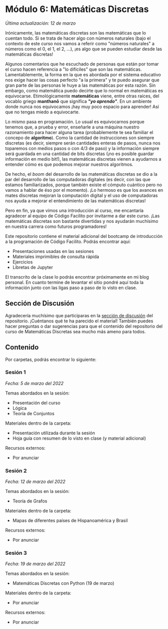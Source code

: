 # Módulo 6: Matemáticas Discretas
*Última actualización: 12 de marzo*

Irónicamente, las matemáticas discretas son las matemáticas que lo cuentan todo. Si se trata de hacer algo con números naturales (bajo el contexto de este curso nos vamos a referir como "números naturales" a números como el 0, el 1, el 2, ...), ¡es algo que se pueden estudiar desde las matemáticas discretas!

Algunos comentarios que he escuchado de personas que están por tomar el curso hacen referencia a "lo difíciles" que son las matemáticas. Lamentablemente, la forma en la que es abordada por el sistema educativo nos exige hacer las cosas perfecto "a la primera" y te puedo asegurar que gran parte de las personas le huye a las matemáticas por esta razón. Sin embargo, como matemática puedo decirte que lo normal en matemáticas es equivocarse. Etimológicamente **matemáticas** viene, entre otras raíces, del vocablo  griego **manthanō** que significa ***"yo aprendo"***. En un ambiente donde nunca nos equivocamos ¡hay muy poco espacio para aprender! Así que no tengas miedo a equivocarte.

Lo mismo pasa en programación. Lo usual es equivocarnos porque tenemos que, a prueba y error, enseñarle a una máquina nuestro razonamiento para hacer alguna tarea (probablemente te sea familiar el concepo de **algoritmo**). Como la cantidad de instrucciones son siempre discretas (es decir, siempre serán cantidades enteras de pasos, nunca nos toparemos con medios pasos o con 4/3 de paso) y la información siempre será guardada en una cantidad de bits discretas (¡no es posible guardar información en medio bit!), las matemáticas discretas vienen a ayudarnos a entender cómo es que podemos mejorar nuestros algoritmos.

De hecho, el *boom* del desarrollo de las matemáticas discretas se dio a la par del desarrollo de las computadoras digitales (es decir, con las que estamos familiarizados, porque también existe el cómputo cuántico pero no vamos a hablar de éso por el momento). ¡Lo hermoso es que los avances en mates discretas mejoran la computación digital y el uso de computadoras nos ayuda a mejorar el entendimiento de las matemáticas discretas!

Pero en fin, ya que vimos una introducción al curso, me encantaría agradecer al equipo de Código Facilito por invitarme a dar este curso. ¡Las matemáticas discretas son bastante divertidas y nos ayudarán muchísimo en nuestra carrera como futuros programadores!

Este repositorio contiene el material adicional del bootcamp de introducción a la programación de Código Facilito. Podrás encontrar aquí:
- Presentaciones usadas en las sesiones
- Materiales imprimibles de consulta rápida
- Ejercicios
- Libretas de Jupyter

El transcrito de la clase lo podrás encontrar próximamente en mi blog personal. En cuanto termine de levantar el sitio pondré aquí toda la información junto con las ligas paso a paso de lo visto en clase.

## Sección de Discusión
Agradecería muchísimo que participaras en la [sección de discusión](https://github.com/LaMatemaga/cf-matematicas-discretas/discussions) del repositorio. ¡Cuéntanos qué te ha parecido el material! También puedes hacer preguntas o dar sugerencias para que el contenido del repositorio del curso de Matemáticas Discretas sea mucho más ameno para todos.

## Contenido
Por carpetas, podrás encontrar lo siguiente:

### Sesión 1
*Fecha: 5 de marzo del 2022*

Temas abordados en la sesión:
- Presentación del curso
- Lógica
- Teoría de Conjuntos

Materiales dentro de la carpeta:
- Presentación utilizada durante la sesión
- Hoja guía con resumen de lo visto en clase (y material adicional)

Recursos externos:
- Por anunciar

### Sesión 2
*Fecha: 12 de marzo del 2022*

Temas abordados en la sesión:
- Teoría de Grafos

Materiales dentro de la carpeta:
- Mapas de diferentes países de Hispanoamérica y Brasil

Recursos externos:
- Por anunciar

### Sesión 3
*Fecha: 19 de marzo del 2022*

Temas abordados en la sesión:
- Matemáticas Discretas con Python (19 de marzo)

Materiales dentro de la carpeta:
- Por anunciar

Recursos externos:
- Por anunciar
